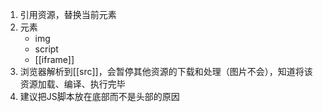 1. 引用资源，替换当前元素
2. 元素
	- img
	- script
	- [[iframe]]
3. 浏览器解析到[[src]]，会暂停其他资源的下载和处理（图片不会），知道将该资源加载、编译、执行完毕
4. 建议把JS脚本放在底部而不是头部的原因